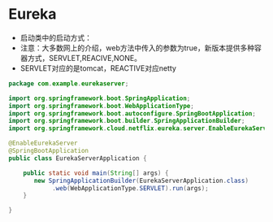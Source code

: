 # Eureka
- 启动类中的启动方式：
- 注意：大多数网上的介绍，web方法中传入的参数为true，新版本提供多种容器方式，SERVLET,REACIVE,NONE。
- SERVLET对应的是tomcat，REACTIVE对应netty

```java
package com.example.eurekaserver;

import org.springframework.boot.SpringApplication;
import org.springframework.boot.WebApplicationType;
import org.springframework.boot.autoconfigure.SpringBootApplication;
import org.springframework.boot.builder.SpringApplicationBuilder;
import org.springframework.cloud.netflix.eureka.server.EnableEurekaServer;

@EnableEurekaServer
@SpringBootApplication
public class EurekaServerApplication {

    public static void main(String[] args) {
       new SpringApplicationBuilder(EurekaServerApplication.class)
			.web(WebApplicationType.SERVLET).run(args);
    }

}

```